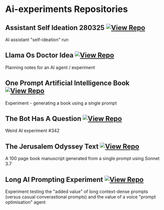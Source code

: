 # Ai-experiments Repositories

## Assistant Self Ideation 280325 [![View Repo](https://img.shields.io/badge/view-repo-green)](https://github.com/danielrosehill/Assistant-Self-Ideation-280325)
AI assistant "self-ideation" run

## Llama Os Doctor Idea [![View Repo](https://img.shields.io/badge/view-repo-green)](https://github.com/danielrosehill/Llama-OS-Doctor-Idea)
Planning notes for an AI agent / experiment

## One Prompt Artificial Intelligence Book [![View Repo](https://img.shields.io/badge/view-repo-green)](https://github.com/danielrosehill/One-Prompt-AI-Book)
Experiment - generating a book using a single prompt

## The Bot Has A Question [![View Repo](https://img.shields.io/badge/view-repo-green)](https://github.com/danielrosehill/The-Bot-Has-A-Question)
Weird AI experiment #342

## The Jerusalem Odyssey Text [![View Repo](https://img.shields.io/badge/view-repo-green)](https://github.com/danielrosehill/The-Jerusalem-Odyssey-Text)
A 100 page book manuscript generated from a single prompt using Sonnet 3.7


## Long AI Prompting Experiment [![View Repo](https://img.shields.io/badge/view-repo-green)](https://github.com/danielrosehill/Long-AI-Prompting-Experiment)
Experiment testing the "added value" of long context-dense prompts (versus casual converastional prompts) and the value of a voice "prompt optimisation" agent
